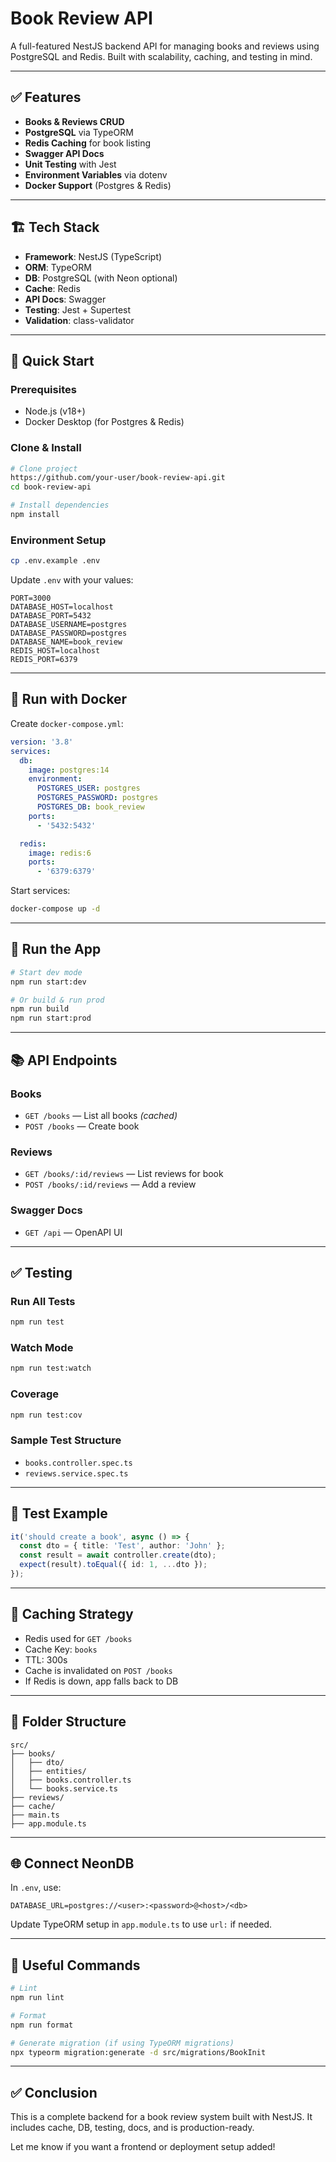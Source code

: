 # Book Review API

A full-featured NestJS backend API for managing books and reviews using PostgreSQL and Redis. Built with scalability, caching, and testing in mind.

---

## ✅ Features

* **Books & Reviews CRUD**
* **PostgreSQL** via TypeORM
* **Redis Caching** for book listing
* **Swagger API Docs**
* **Unit Testing** with Jest
* **Environment Variables** via dotenv
* **Docker Support** (Postgres & Redis)

---

## 🏗️ Tech Stack

* **Framework**: NestJS (TypeScript)
* **ORM**: TypeORM
* **DB**: PostgreSQL (with Neon optional)
* **Cache**: Redis
* **API Docs**: Swagger
* **Testing**: Jest + Supertest
* **Validation**: class-validator

---

## 🚀 Quick Start

### Prerequisites

* Node.js (v18+)
* Docker Desktop (for Postgres & Redis)

### Clone & Install

```bash
# Clone project
https://github.com/your-user/book-review-api.git
cd book-review-api

# Install dependencies
npm install
```

### Environment Setup

```bash
cp .env.example .env
```

Update `.env` with your values:

```env
PORT=3000
DATABASE_HOST=localhost
DATABASE_PORT=5432
DATABASE_USERNAME=postgres
DATABASE_PASSWORD=postgres
DATABASE_NAME=book_review
REDIS_HOST=localhost
REDIS_PORT=6379
```

---

## 🐳 Run with Docker

Create `docker-compose.yml`:

```yml
version: '3.8'
services:
  db:
    image: postgres:14
    environment:
      POSTGRES_USER: postgres
      POSTGRES_PASSWORD: postgres
      POSTGRES_DB: book_review
    ports:
      - '5432:5432'

  redis:
    image: redis:6
    ports:
      - '6379:6379'
```

Start services:

```bash
docker-compose up -d
```

---

## 🏁 Run the App

```bash
# Start dev mode
npm run start:dev

# Or build & run prod
npm run build
npm run start:prod
```

---

## 📚 API Endpoints

### Books

* `GET /books` — List all books *(cached)*
* `POST /books` — Create book

### Reviews

* `GET /books/:id/reviews` — List reviews for book
* `POST /books/:id/reviews` — Add a review

### Swagger Docs

* `GET /api` — OpenAPI UI

---

## ✅ Testing

### Run All Tests

```bash
npm run test
```

### Watch Mode

```bash
npm run test:watch
```

### Coverage

```bash
npm run test:cov
```

### Sample Test Structure

* `books.controller.spec.ts`
* `reviews.service.spec.ts`

---

## 🧪 Test Example

```ts
it('should create a book', async () => {
  const dto = { title: 'Test', author: 'John' };
  const result = await controller.create(dto);
  expect(result).toEqual({ id: 1, ...dto });
});
```

---

## 🧠 Caching Strategy

* Redis used for `GET /books`
* Cache Key: `books`
* TTL: 300s
* Cache is invalidated on `POST /books`
* If Redis is down, app falls back to DB

---

## 📂 Folder Structure

```
src/
├── books/
│   ├── dto/
│   ├── entities/
│   ├── books.controller.ts
│   └── books.service.ts
├── reviews/
├── cache/
├── main.ts
├── app.module.ts
```

---

## 🌐 Connect NeonDB

In `.env`, use:

```
DATABASE_URL=postgres://<user>:<password>@<host>/<db>
```

Update TypeORM setup in `app.module.ts` to use `url:` if needed.

---

## 🧰 Useful Commands

```bash
# Lint
npm run lint

# Format
npm run format

# Generate migration (if using TypeORM migrations)
npx typeorm migration:generate -d src/migrations/BookInit
```

---

## ✅ Conclusion

This is a complete backend for a book review system built with NestJS. It includes cache, DB, testing, docs, and is production-ready.

Let me know if you want a frontend or deployment setup added!
